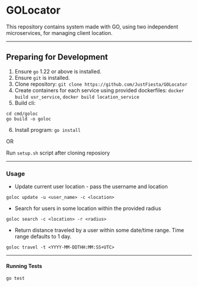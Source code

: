 # GOLocator

This repository contains system made with GO, using two independent microservices, for managing client location.

<hr>

## Preparing for Development

1. Ensure `go` 1.22 or above is installed.
2. Ensure `git` is installed.
3. Clone repository: `git clone https://github.com/JustFiesta/GOLocator`
4. Create containers for each service using provided dockerfiles: `docker build usr_service`, `docker build location_service`
5. Build cli:

```shell
cd cmd/goloc
go build -o goloc
```

6. Install program: `go install`

OR

Run `setup.sh` script after cloning reposiory

<hr>

### Usage

* Update current user location - pass the username and location

```shell
goloc update -u <user_name> -c <location>
```

* Search for users in some location within the provided radius

```shell
goloc search -c <location> -r <radius>
```

* Return distance traveled by a user within some date/time range. Time range defaults to 1 day.

```shell
goloc travel -t <YYYY-MM-DDTHH:MM:SS+UTC>
```

<hr>

#### Running Tests

```shell
go test
```
